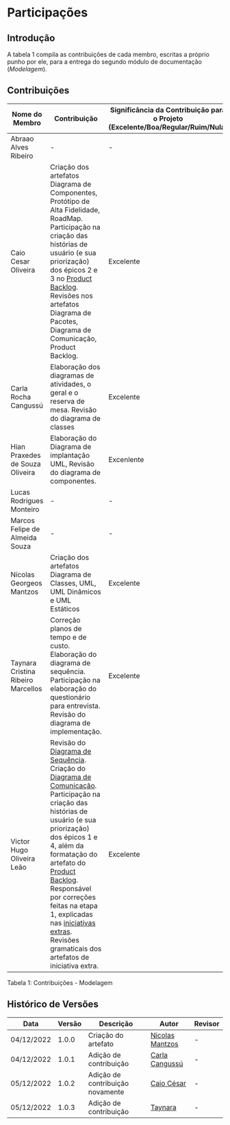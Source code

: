 # Participações

## Introdução

A tabela 1 compila as contribuições de cada membro, escritas a próprio punho por ele, para a entrega do segundo módulo de documentação (*Modelagem*).

## Contribuições

| Nome do Membro                     | Contribuição                                                                  | Significância da Contribuição para o Projeto (Excelente/Boa/Regular/Ruim/Nula) |
|------------------------------------|-------------------------------------------------------------------------------|--------------------------------------------------------------------------------|
| Abraao Alves Ribeiro               | -                                                                             | -                                                                              |
| Caio Cesar Oliveira                |  Criação dos artefatos Diagrama de Componentes, Protótipo de Alta Fidelidade, RoadMap.<br>Participação na criação das histórias de usuário (e sua priorização) dos épicos 2 e 3 no [Product Backlog](https://unbarqdsw2022-2.github.io/2022.2_G5_SoftSteakHouse/#/modelagem/agil/backlog). <br>Revisões nos artefatos Diagrama de Pacotes, Diagrama de Comunicação, Product Backlog. | Excelente                                                                            |
| Carla Rocha Cangussú               | Elaboração dos diagramas de atividades, o geral e o reserva de mesa. Revisão do diagrama de classes| Excelente                                                  |
| Hian Praxedes de Souza Oliveira    | Elaboração do Diagrama de implantação UML, Revisão do diagrama de componentes.| Excenlente                                                                              |
| Lucas Rodrigues Monteiro           | -                                                                             | -                                                                              |
| Marcos Felipe de Almeida Souza     | -                                                                             | -                                                                              |
| Nícolas Georgeos Mantzos           | Criação dos artefatos Diagrama de Classes, UML, UML Dinâmicos e UML Estáticos | Excelente                                                                      |
| Taynara Cristina Ribeiro Marcellos | Correção planos de tempo e de custo. Elaboração do diagrama de sequência. Participação na elaboração do questionário para entrevista. Revisão do diagrama de implementação.                                                                            | Excelente                                                                              |
| Victor Hugo Oliveira Leão          | Revisão do [Diagrama de Sequência](https://unbarqdsw2022-2.github.io/2022.2_G5_SoftSteakHouse/#/modelagem/diagramas_dinamicos/diagrama-sequencia).<br>Criação do [Diagrama de Comunicação](https://unbarqdsw2022-2.github.io/2022.2_G5_SoftSteakHouse/#/modelagem/diagramas_dinamicos/comunicacao).<br>Participação na criação das histórias de usuário (e sua priorização) dos épicos 1 e 4, além da formatação do artefato do [Product Backlog](https://unbarqdsw2022-2.github.io/2022.2_G5_SoftSteakHouse/#/modelagem/agil/backlog).<br>Responsável por correções feitas na etapa 1, explicadas nas [iniciativas extras](https://unbarqdsw2022-2.github.io/2022.2_G5_SoftSteakHouse/#/modelagem/iniciativas_extras).<br>Revisões gramaticais dos artefatos de iniciativa extra.   | Excelente |

Tabela 1: Contribuições - Modelagem

## Histórico de Versões

| Data       | Versão | Descrição           | Autor                                         | Revisor |
|------------|  ----  |---------------------|-----------------------------------------------|---------|
| 04/12/2022 |  1.0.0 | Criação do artefato | [Nicolas Mantzos](https://github.com/ngm1450) | -       |
| 04/12/2022 |  1.0.1 | Adição de contribuição |[Carla Cangussú](https://github.com/Carlacangussu) |- |
| 05/12/2022 |  1.0.2 | Adição de contribuição novamente |[Caio César](https://github.com/oCaioOliveira) |- |
| 05/12/2022 |  1.0.3 | Adição de contribuição | [Taynara](https://github.com/TaynaraCris) | - |
